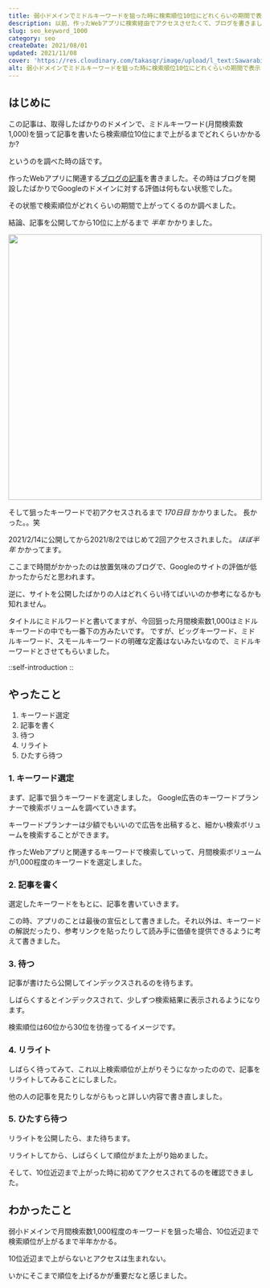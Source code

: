 ```yaml
---
title: 弱小ドメインでミドルキーワードを狙った時に検索順位10位にどれくらいの期間で表示されるのか?
description: 以前、作ったWebアプリに検索経由でアクセスさせたくて、ブログを書きました。最近、やっと狙ったキーワードでアクセスが生まれたので記事にします。結論、公開してから170日目で初アクセスでした。長かった。。笑
slug: seo_keyword_1000
category: seo
createDate: 2021/08/01
updated: 2021/11/08
cover: 'https://res.cloudinary.com/takasqr/image/upload/l_text:Sawarabi%20Gothic_60_bold:弱小ドメインでミドルキーワードを狙った時に検索順位10位にどれくらいの期間で表示されるのか,co_rgb:fff,w_620,c_fit/v1712091289/ogp_image_zorhlz.png'
alt: 弱小ドメインでミドルキーワードを狙った時に検索順位10位にどれくらいの期間で表示されるのか?
---
```

## はじめに



この記事は、取得したばかりのドメインで、ミドルキーワード(月間検索数1,000)を狙って記事を書いたら検索順位10位にまで上がるまでどれくらいかかるか?

というのを調べた時の話です。

作ったWebアプリに関連する[ブログの記事](https://blog.takasqr.dev/ja/blog/if_them_plans/)を書きました。その時はブログを開設したばかりでGoogleのドメインに対する評価は何もない状態でした。

その状態で検索順位がどれくらいの期間で上がってくるのか調べました。

結論、記事を公開してから10位に上がるまで _半年_ かかりました。

<img style="width: 100%; height: 55vw; object-fit: cover;" src="https://firebasestorage.googleapis.com/v0/b/litely-f6e0d.appspot.com/o/post%2Ftech%2Fseo%2FD4525030-C637-4B5E-B82D-3550DA0ED261.jpeg?alt=media"></img>

そして狙ったキーワードで初アクセスされるまで _170日目_ かかりました。
長かった。。笑

2021/2/14に公開してから2021/8/2ではじめて2回アクセスされました。 _ほぼ半年_ かかってます。

ここまで時間がかかったのは放置気味のブログで、Googleのサイトの評価が低かったからだと思われます。

逆に、サイトを公開したばかりの人はどれくらい待てばいいのか参考になるかも知れません。

タイトルにミドルワードと書いてますが、今回狙った月間検索数1,000はミドルキーワードの中でも一番下の方みたいです。
ですが、ビッグキーワード、ミドルキーワード、スモールキーワードの明確な定義はないみたいなので、ミドルキーワードとさせてもらいました。

::self-introduction
::

## やったこと

1. キーワード選定
1. 記事を書く
1. 待つ
1. リライト
1. ひたすら待つ

### 1. キーワード選定
まず、記事で狙うキーワードを選定しました。
Google広告のキーワードプランナーで検索ボリュームを調べていきます。

キーワードプランナーは少額でもいいので広告を出稿すると、細かい検索ボリュームを検索することができます。

作ったWebアプリと関連するキーワードで検索していって、月間検索ボリュームが1,000程度のキーワードを選定しました。

### 2. 記事を書く
選定したキーワードをもとに、記事を書いていきます。

この時、アプリのことは最後の宣伝として書きました。それ以外は、キーワードの解説だったり、参考リンクを貼ったりして読み手に価値を提供できるように考えて書きました。

### 3. 待つ
記事が書けたら公開してインデックスされるのを待ちます。

しばらくするとインデックスされて、少しずつ検索結果に表示されるようになります。

検索順位は60位から30位を彷徨ってるイメージです。

### 4. リライト
しばらく待ってみて、これ以上検索順位が上がりそうになかったのので、記事をリライトしてみることにしました。

他の人の記事を見たりしながらもっと詳しい内容で書き直しました。

### 5. ひたすら待つ
リライトを公開したら、また待ちます。

リライトしてから、しばらくして順位がまた上がり始めました。

そして、10位近辺まで上がった時に初めてアクセスされてるのを確認できました。

## わかったこと
弱小ドメインで月間検索数1,000程度のキーワードを狙った場合、10位近辺まで検索順位が上がるまで半年かかる。

10位近辺まで上がらないとアクセスは生まれない。

いかにそこまで順位を上げるかが重要だなと感じました。
